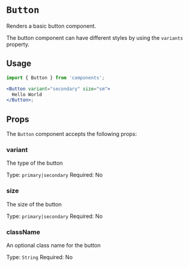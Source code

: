 # `Button`

Renders a basic button component.

The button component can have different styles by using the `variants` property.

## Usage

```jsx
import { Button } from 'components';

<Button variant="secondary" size="sm">
  Hello World
</Button>;
```

## Props

The `Button` component accepts the following props:

### variant

The type of the button

Type: `primary|secondary`
Required: No

### size

The size of the button

Type: `primary|secondary`
Required: No

### className

An optional class name for the button

Type: `String`
Required: No
